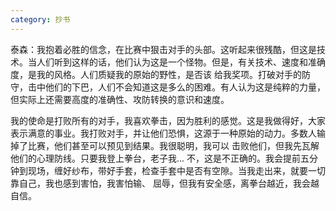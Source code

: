 ```yaml
---
category: 抄书
---
```


泰森：我抱着必胜的信念，在比赛中狠击对手的头部。这听起来很残酷，但这是技术。当人们听到这样的话，他们认为这是一个怪物。但是，有关技术、速度和准确度，是我的风格。人们质疑我的原始的野性，是否该
给我奖项。打破对手的防守，击中他们的下巴，人们不会知道这是多么的困难。有人认为这是纯粹的力量，但实际上还需要高度的准确性、攻防转换的意识和速度。

我的使命是打败所有的对手，我喜欢拳击，因为胜利的感觉。这是我做得好，大家表示满意的事业。我打败对手，并让他们恐惧，这源于一种原始的动力。多数人输掉了比赛，他们甚至可以预见到结果。我很聪明，我可以
击败他们，但我先瓦解他们的心理防线。只要我登上拳台，老子我... 不，这是不正确的。我会提前五分钟到现场，缠好纱布，带好手套，检查手套中是否有空隙。当我走出来，就要一切靠自己，我也感到害怕，我害怕输、
屈辱，但我有安全感，离拳台越近，我会越自信。
